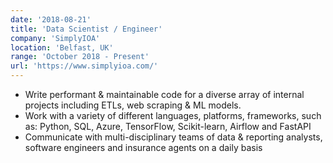 ```yaml
---
date: '2018-08-21'
title: 'Data Scientist / Engineer'
company: 'SimplyIOA'
location: 'Belfast, UK'
range: 'October 2018 - Present'
url: 'https://www.simplyioa.com/'
---
```


- Write performant & maintainable code for a diverse array of internal projects including ETLs, web scraping & ML models.
- Work with a variety of different languages, platforms, frameworks, such as: Python, SQL, Azure, TensorFlow, Scikit-learn, Airflow and FastAPI
- Communicate with multi-disciplinary teams of data & reporting analysts, software engineers and insurance agents on a daily basis
